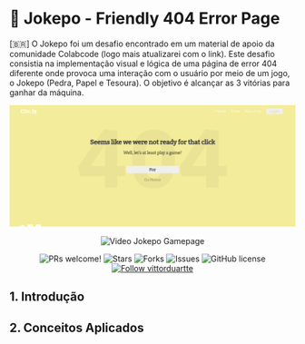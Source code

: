 # 📜 Jokepo - Friendly 404 Error Page 

 [🇧🇷] O Jokepo foi um desafio encontrado em um material de apoio da comunidade Colabcode (logo mais atualizarei com o link). Este desafio consistia na implementação visual e lógica de uma página de error 404 diferente onde provoca uma interação com o usuário por meio de um jogo, o Jokepo (Pedra, Papel e Tesoura). O objetivo é alcançar as 3 vitórias para ganhar da máquina.   

<p align="center">
<img src="https://raw.githubusercontent.com/vittorduartte/jokepo/master/assets/jokepo-screenshot-home.png" alt="Screenshot Jokepo Homepage" border="0">
</p>

<p align="center">
<img src="https://raw.githubusercontent.com/vittorduartte/jokepo/master/assets/screen-game-video.gif" alt="Video Jokepo Gamepage" border="0">
</p>

<p align="center">
  <img alt="PRs welcome!" src="https://img.shields.io/static/v1?label=PRs&message=WELCOME&style=for-the-badge&color=E34447&labelColor=222222" />
     
   <img alt="Stars" src="https://img.shields.io/github/stars/vittorduartte/jokepo?color=E34447&label=STARS&logo=3C424B&logoColor=3C424B&style=for-the-badge&labelColor=222222" />

   <img alt="Forks" src="https://img.shields.io/github/forks/vittorduartte/jokepo?color=E34447&label=FORKS&logo=3C424B&logoColor=3C424B&style=for-the-badge&labelColor=222222" />

   <img alt="Issues" src="https://img.shields.io/github/issues/vittorduartte/jokepo?color=E34447&label=ISSUES&logo=3C424B&logoColor=3C424B&style=for-the-badge&labelColor=222222" />

   <img alt="GitHub license" src="https://img.shields.io/github/license/vittorduartte/jokepo?color=E34447&label=LICENSE&logo=3C424B&logoColor=3C424B&style=for-the-badge&labelColor=222222" />

  <a href="https://github.com/vittorduartte">
    <img alt="Follow vittorduartte" src="https://img.shields.io/static/v1?label=Follow&message=vittorduartte&style=for-the-badge&color=E34447&labelColor=222222" />
  </a>
</p>

## 1. Introdução

## 2. Conceitos Aplicados
